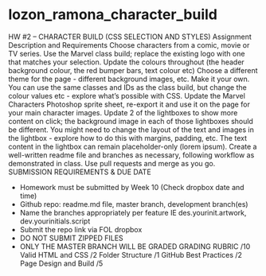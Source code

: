 # lozon_ramona_character_build
HW #2 – CHARACTER BUILD (CSS SELECTION AND STYLES)
Assignment Description and Requirements
Choose characters from a comic, movie or TV series. Use the Marvel class build; replace the existing logo with one that matches your
selection. Update the colours throughout (the header background colour, the red bumper bars, text colour etc)
Choose a different theme for the page - different background images, etc. Make it your own. You can use the same classes and IDs as
the class build, but change the colour values etc - explore what’s possible with CSS.
Update the Marvel Characters Photoshop sprite sheet, re-export it and use it on the page for your main character images.
Update 2 of the lightboxes to show more content on click; the background image in each of those lightboxes should be different. You
might need to change the layout of the text and images in the lightbox - explore how to do this with margins, padding, etc.
The text content in the lightbox can remain placeholder-only (lorem ipsum).
Create a well-written readme file and branches as necessary, following workflow as demonstrated in class. Use pull requests and merge
as you go.
SUBMISSION REQUIREMENTS & DUE DATE
- Homework must be submitted by Week 10 (Check dropbox date and time)
- Github repo: readme.md file, master branch, development branch(es)
- Name the branches appropriately per feature IE des.yourinit.artwork, dev.yourinitials.script
- Submit the repo link via FOL dropbox
- DO NOT SUBMIT ZIPPED FILES
 - ONLY THE MASTER BRANCH WILL BE GRADED
GRADING RUBRIC /10
Valid HTML and CSS /2 Folder Structure /1 GitHub Best Practices /2 Page Design and Build /5
